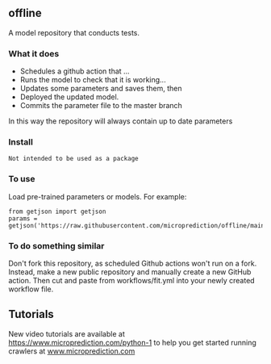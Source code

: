 ## offline
A model repository that conducts tests.  

### What it does 

 - Schedules a github action that ...
 - Runs the model to check that it is working...
 - Updates some parameters and saves them, then 
 - Deployed the updated model. 
 - Commits the parameter file to the master branch

In this way the repository will always contain up to date parameters

### Install

    Not intended to be used as a package

### To use

Load pre-trained parameters or models. For example:

    from getjson import getjson
    params = getjson('https://raw.githubusercontent.com/microprediction/offline/main/modelfits/expnorm/z1~altitude~3555.json')


### To do something similar 

Don't fork this repository, as scheduled Github actions won't run on a fork. Instead, 
make a new public repository and manually create a new GitHub action. Then cut and paste from workflows/fit.yml into your newly created workflow file.
 
## Tutorials

New video tutorials are available at https://www.microprediction.com/python-1 to help you
get started running crawlers at www.microprediction.com
 

